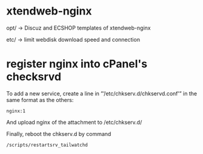 # xtendweb-nginx

opt/ → Discuz and ECSHOP templates of xtendweb-nginx

etc/ → limit webdisk download speed and connection 

# register nginx into cPanel's checksrvd 

To add a new service, create a line in ”’/etc/chkserv.d/chkservd.conf’” in the same format as the others:
 ```
nginx:1
 ```
And upload nginx of the attachment to /etc/chkserv.d/

Finally, reboot the chkserv.d by command
 ```
/scripts/restartsrv_tailwatchd
 ```
